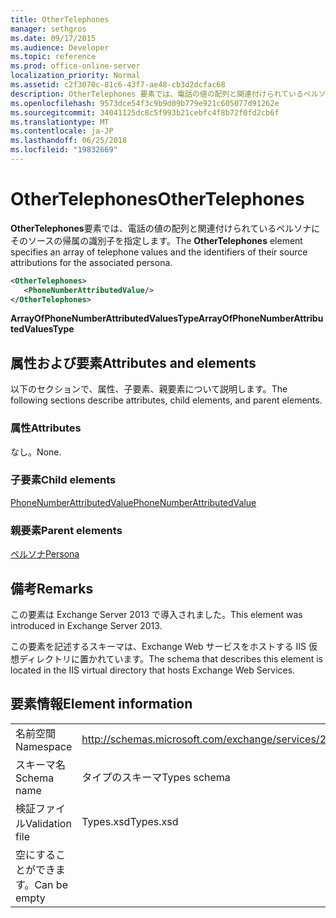 ```yaml
---
title: OtherTelephones
manager: sethgros
ms.date: 09/17/2015
ms.audience: Developer
ms.topic: reference
ms.prod: office-online-server
localization_priority: Normal
ms.assetid: c2f3070c-81c6-43f7-ae48-cb3d2dcfac68
description: OtherTelephones 要素では、電話の値の配列と関連付けられているペルソナにそのソースの帰属の識別子を指定します。
ms.openlocfilehash: 9573dce54f3c9b9d09b779e921c605077d91262e
ms.sourcegitcommit: 34041125dc8c5f993b21cebfc4f8b72f0fd2cb6f
ms.translationtype: MT
ms.contentlocale: ja-JP
ms.lasthandoff: 06/25/2018
ms.locfileid: "19832669"
---
```

# <a name="othertelephones"></a><span data-ttu-id="09e48-103">OtherTelephones</span><span class="sxs-lookup"><span data-stu-id="09e48-103">OtherTelephones</span></span>

<span data-ttu-id="09e48-104">**OtherTelephones**要素では、電話の値の配列と関連付けられているペルソナにそのソースの帰属の識別子を指定します。</span><span class="sxs-lookup"><span data-stu-id="09e48-104">The **OtherTelephones** element specifies an array of telephone values and the identifiers of their source attributions for the associated persona.</span></span> 
  
```XML
<OtherTelephones>
   <PhoneNumberAttributedValue/>
</OtherTelephones>

```

 <span data-ttu-id="09e48-105">**ArrayOfPhoneNumberAttributedValuesType**</span><span class="sxs-lookup"><span data-stu-id="09e48-105">**ArrayOfPhoneNumberAttributedValuesType**</span></span>
## <a name="attributes-and-elements"></a><span data-ttu-id="09e48-106">属性および要素</span><span class="sxs-lookup"><span data-stu-id="09e48-106">Attributes and elements</span></span>

<span data-ttu-id="09e48-107">以下のセクションで、属性、子要素、親要素について説明します。</span><span class="sxs-lookup"><span data-stu-id="09e48-107">The following sections describe attributes, child elements, and parent elements.</span></span>
  
### <a name="attributes"></a><span data-ttu-id="09e48-108">属性</span><span class="sxs-lookup"><span data-stu-id="09e48-108">Attributes</span></span>

<span data-ttu-id="09e48-109">なし。</span><span class="sxs-lookup"><span data-stu-id="09e48-109">None.</span></span>
  
### <a name="child-elements"></a><span data-ttu-id="09e48-110">子要素</span><span class="sxs-lookup"><span data-stu-id="09e48-110">Child elements</span></span>

[<span data-ttu-id="09e48-111">PhoneNumberAttributedValue</span><span class="sxs-lookup"><span data-stu-id="09e48-111">PhoneNumberAttributedValue</span></span>](phonenumberattributedvalue.md)
  
### <a name="parent-elements"></a><span data-ttu-id="09e48-112">親要素</span><span class="sxs-lookup"><span data-stu-id="09e48-112">Parent elements</span></span>

[<span data-ttu-id="09e48-113">ペルソナ</span><span class="sxs-lookup"><span data-stu-id="09e48-113">Persona</span></span>](persona.md)
  
## <a name="remarks"></a><span data-ttu-id="09e48-114">備考</span><span class="sxs-lookup"><span data-stu-id="09e48-114">Remarks</span></span>

<span data-ttu-id="09e48-115">この要素は Exchange Server 2013 で導入されました。</span><span class="sxs-lookup"><span data-stu-id="09e48-115">This element was introduced in Exchange Server 2013.</span></span>
  
<span data-ttu-id="09e48-116">この要素を記述するスキーマは、Exchange Web サービスをホストする IIS 仮想ディレクトリに置かれています。</span><span class="sxs-lookup"><span data-stu-id="09e48-116">The schema that describes this element is located in the IIS virtual directory that hosts Exchange Web Services.</span></span>
  
## <a name="element-information"></a><span data-ttu-id="09e48-117">要素情報</span><span class="sxs-lookup"><span data-stu-id="09e48-117">Element information</span></span>

|||
|:-----|:-----|
|<span data-ttu-id="09e48-118">名前空間</span><span class="sxs-lookup"><span data-stu-id="09e48-118">Namespace</span></span>  <br/> |http://schemas.microsoft.com/exchange/services/2006/types  <br/> |
|<span data-ttu-id="09e48-119">スキーマ名</span><span class="sxs-lookup"><span data-stu-id="09e48-119">Schema name</span></span>  <br/> |<span data-ttu-id="09e48-120">タイプのスキーマ</span><span class="sxs-lookup"><span data-stu-id="09e48-120">Types schema</span></span>  <br/> |
|<span data-ttu-id="09e48-121">検証ファイル</span><span class="sxs-lookup"><span data-stu-id="09e48-121">Validation file</span></span>  <br/> |<span data-ttu-id="09e48-122">Types.xsd</span><span class="sxs-lookup"><span data-stu-id="09e48-122">Types.xsd</span></span>  <br/> |
|<span data-ttu-id="09e48-123">空にすることができます。</span><span class="sxs-lookup"><span data-stu-id="09e48-123">Can be empty</span></span>  <br/> ||
   

